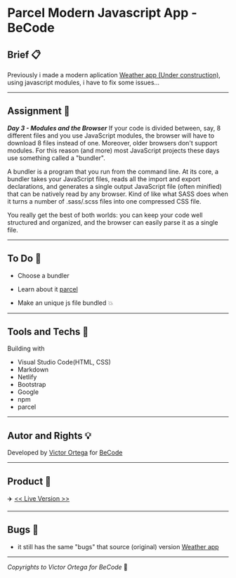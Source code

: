 # Parcel Modern Javascript App - BeCode

## Brief :clipboard:

Previously i made a modern aplication [Weather app (Under construction)](https://github.com/ortegaVictorBe/modern-javascript-app.git), using javascript modules, i have to fix some issues...

---

## Assignment :speech_balloon:

**_Day 3 - Modules and the Browser_**
If your code is divided between, say, 8 different files and you use JavaScript modules, the browser will have to download 8 files instead of one. Moreover, older browsers don't support modules.
For this reason (and more) most JavaScript projects these days use something called a "bundler".

A bundler is a program that you run from the command line. At its core, a bundler takes your JavaScript files, reads all the import and export declarations, and generates a single output JavaScript file (often minified) that can be natively read by any browser. Kind of like what SASS does when it turns a number of .sass/.scss files into one compressed CSS file.

You really get the best of both worlds: you can keep your code well structured and organized, and the browser can easily parse it as a single file.

---

## To Do :newspaper:

- Choose a bundler

- Learn about it [parcel](https://parceljs.org/)

- Make an unique js file bundled :collision:

---

## Tools and Techs :hammer:

Building with

- Visual Studio Code(HTML, CSS)
- Markdown
- Netlify
- Bootstrap
- Google
- npm
- parcel

---

## Autor and Rights :bulb:

Developed by [Victor Ortega](https://github.com/ortegaVictorBe) for [BeCode](https://becode.org/)

---

## Product :floppy_disk:

:airplane: [<< Live Version >>][address1]

[address1]: https://crazyweather.netlify.app/

---

## Bugs :bug:

- it still has the same "bugs" that source (original) version [Weather app](https://crazyweather.netlify.app/)

---

_Copyrights to Victor Ortega for BeCode_ :memo:
